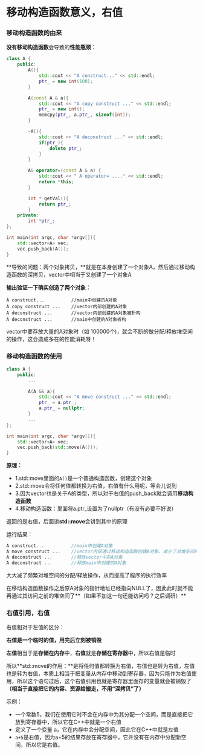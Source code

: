 # 移动构造函数意义，右值

### 移动构造函数的由来 <a id="&#x79FB;&#x52A8;&#x6784;&#x9020;&#x51FD;&#x6570;&#x7684;&#x7531;&#x6765;"></a>

**没有移动构造函数**会导致的**性能瓶颈**：

```cpp
class A {
    public:
        A(){
            std::cout << "A construct..." << std::endl;
            ptr_ = new int(100);
        }

        A(const A & a){
            std::cout << "A copy construct ..." << std::endl;
            ptr_ = new int();
            memcpy(ptr_, a.ptr_, sizeof(int));
        }

        ~A(){
            std::cout << "A deconstruct ..." << std::endl;
            if(ptr_){
                delete ptr_;
            }
        }

        A& operator=(const A & a) {
            std::cout << " A operator= ...." << std::endl;
            return *this;
        }

        int * getVal(){
            return ptr_;
        }
    private:
        int *ptr_;
};

int main(int argc, char *argv[]){
    std::vector<A> vec;
    vec.push_back(A());
}
```

**导致的问题：两个对象拷贝，**就是在本身创建了一个对象A，然后通过移动构造函数的深拷贝，vector中相当于又创建了一个对象A

**输出验证一下确实创造了两个对象：**

```text
A construct...          //main中创建的A对象
A copy construct ...    //vector内部创建的A对象
A deconstruct ...       //vector内部创建的A对象被析构
A deconstruct ...       //main中创建的A对象析构
```

vector中要存放大量的A对象时（如 100000个\)，就会不断的做分配/释放堆空间的操作，这会造成多在的性能消耗呀！

### 移动构造函数的使用 <a id="&#x79FB;&#x52A8;&#x6784;&#x9020;&#x51FD;&#x6570;&#x7684;&#x4F7F;&#x7528;"></a>

```cpp
class A {
    public:
        ...

        A(A && a){
            std::cout << "A move construct ..." << std::endl;
            ptr_ = a.ptr_;
            a.ptr_ = nullptr;
        }
        ...
};

int main(int argc, char *argv[]){
    std::vector<A> vec;
    vec.push_back(std::move(A()));
}
```

**原理：**

* 1.std::move里面的`A()`是一个普通构造函数，创建这个对象
* 2.std::move会将任何值都转换为右值，右值有什么用呢，等会儿说到
* 3.因为vector也是关于A的类型，所以对于右值的push\_back就会调用**移动构造函数**
* 4.移动构造函数：里面将a.ptr\_设置为了nullptr（有没有必要不好说）

返回的是右值，后面讲**std::move**会讲到其中的原理

运行结果：

```cpp
A construct...          //main中创建A对象
A move construct ...    //vector内部通过移动构造函数创建A对象，减少了对堆空间的频繁操作
A deconstruct ...       //释放vector中的A对象
A deconstruct ...       //释放main中创建的A对象
```

大大减了频繁对堆空间的分配/释放操作，从而提高了程序的执行效率

在移动构造函数操作之后原A对象的指针地址已经指向NULL了，因此此时就不能再通过其访问之前的堆空间了**（如果不加这一句还能访问吗？之后调研）**

### 右值引用，右值

右值相对于左值的区分：

**右值是一个临时的值，用完后立刻被销毁**

**左值**相当于是**存储在内存**中，**右值**就是**存储在寄存器**中，所以右值是临时

所以**std::move的作用：**是将任何值都转换为右值，右值也是转为右值，左值也是转为右值，本质上相当于把变量从内存中移动到寄存器，因为只能作为右值使用，所以这个语句过后，这个右值引用也就是寄存器里面存的变量就会被销毁了 **（相当于直接把它的内容、资源给搬走，不用“深拷贝”了）**

示例：

* 一个常数5，我们在使用它时不会在内存中为其分配一个空间，而是直接把它放到寄存器中，所以它在C++中就是一个右值
* 定义了一个变量 a，它在内存中会分配空间，因此它在C++中就是左值
* `a+5`是右值，因为a+5的结果存放在寄存器中，它并没有在内存中分配新空间，所以它是右值。

